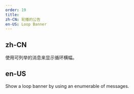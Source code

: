 ```yaml
---
order: 19
title: 
zh-CN: 轮播的公告
en-US: Loop Banner
---
```


## zh-CN

使用可列举的消息来显示循环横幅。

## en-US

Show a loop banner by using an enumerable of messages.



